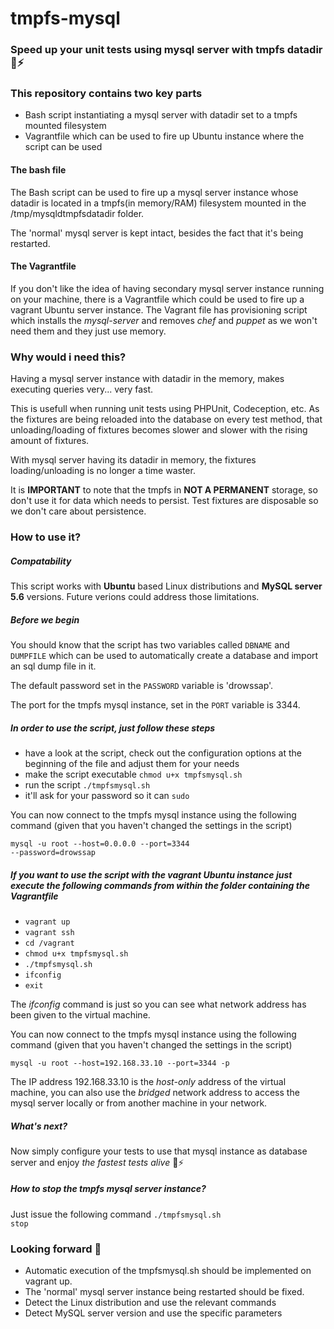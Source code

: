 # tmpfs-mysql

### Speed up your unit tests using mysql server with tmpfs datadir :runner::zap:

### This repository contains two key parts
- Bash script instantiating a mysql server with datadir set to a tmpfs mounted filesystem
- Vagrantfile which can be used to fire up Ubuntu instance where the script can be used


#### The bash file
The Bash script can be used to fire up a mysql server instance whose datadir is located
in a tmpfs(in memory/RAM) filesystem mounted in the /tmp/mysqldtmpfsdatadir folder.

The 'normal' mysql server is kept intact, besides the fact that it's being restarted.


#### The Vagrantfile
If you don't like the idea of having secondary mysql server instance running on your machine, there is a Vagrantfile
which could be used to fire up a vagrant Ubuntu server instance.
The Vagrant file has provisioning script which installs the *mysql-server* and removes *chef* and *puppet*
as we won't need them and they just use memory.

### Why would i need this?
Having a mysql server instance with datadir in the memory, makes executing queries very... very fast.

This is usefull when running unit tests using PHPUnit, Codeception, etc. As the fixtures are being reloaded into the
database on every test method, that unloading/loading of fixtures becomes slower and slower with the rising amount of fixtures.

With mysql server having its datadir in memory, the fixtures loading/unloading is no longer a time waster.

It is **IMPORTANT** to note that the tmpfs in **NOT A PERMANENT** storage, so don't use it for data which needs to persist.
Test fixtures are disposable so we don't care about persistence.


### How to use it?

##### Compatability
This script works with **Ubuntu** based Linux distributions and **MySQL server 5.6** versions.
Future verions could address those limitations.

##### Before we begin
You should know that the script has two variables called <code>DBNAME</code> and <code>DUMPFILE</code> which can be used to automatically create a database and import an sql dump file in it.

The default password set in the <code>PASSWORD</code> variable is 'drowssap'.

The port for the tmpfs mysql instance, set in the <code>PORT</code> variable is 3344.


##### In order to use the script, just follow these steps
- have a look at the script, check out the configuration options at the beginning of the file and adjust them for your needs
- make the script executable <code>chmod u+x tmpfsmysql.sh</code>
- run the script <code>./tmpfsmysql.sh</code>
- it'll ask for your password so it can <code>sudo</code>

You can now connect to the tmpfs mysql instance using the following command (given that you haven't changed the settings in the script)

<code>mysql -u root --host=0.0.0.0 --port=3344 --password=drowssap</code>

##### If you want to use the script with the vagrant Ubuntu instance just execute the following commands from within the folder containing the Vagrantfile
- <code>vagrant up</code>
- <code>vagrant ssh</code>
- <code>cd /vagrant</code>
- <code>chmod u+x tmpfsmysql.sh</code>
- <code>./tmpfsmysql.sh</code>
- <code>ifconfig</code>
- <code>exit</code>

The *ifconfig* command is just so you can see what network address has been given to the virtual machine.

You can now connect to the tmpfs mysql instance using the following command (given that you haven't changed the settings in the script)

<code>mysql -u root --host=192.168.33.10 --port=3344 -p</code>

The IP address 192.168.33.10 is the *host-only* address of the virtual machine, you can also use the *bridged* network address to access the mysql server locally or from another machine in your network.


##### What's next?
Now simply configure your tests to use that mysql instance as database server and enjoy *the fastest tests alive* :runner::zap:


##### How to stop the tmpfs mysql server instance?
Just issue the following command <code>./tmpfsmysql.sh stop</code>


### Looking forward :construction:
- Automatic execution of the tmpfsmysql.sh should be implemented on vagrant up.
- The 'normal' mysql server instance being restarted should be fixed.
- Detect the Linux distribution and use the relevant commands
- Detect MySQL server version and use the specific parameters



